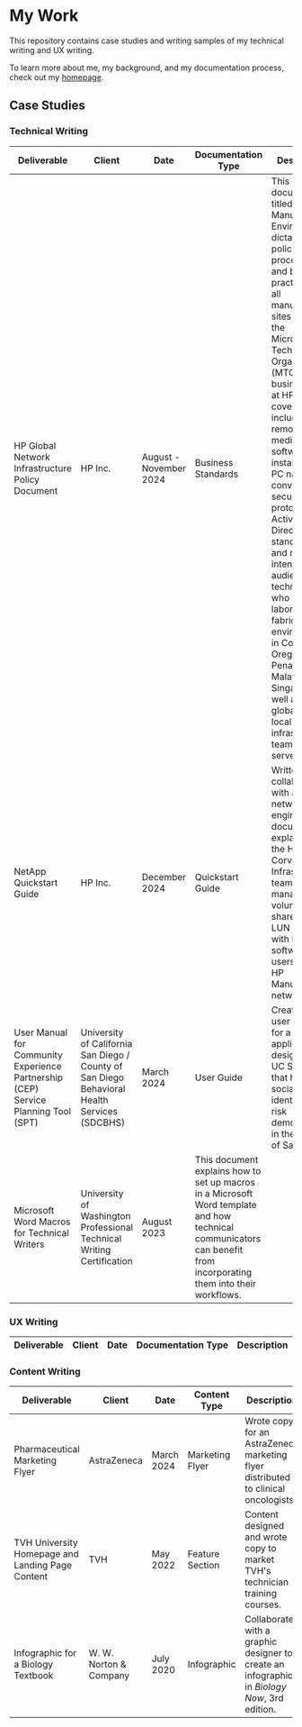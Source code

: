 # My Work

This repository contains case studies and writing samples of my technical writing and UX writing.

To learn more about me, my background, and my documentation process, check out my [homepage](https://github.com/dvargo22).

## Case Studies
### Technical Writing
| Deliverable | Client | Date | Documentation Type | Description |
| ------------- |----------------- |------------------ | ----------- | ----------- |
| HP Global Network Infrastructure Policy Document | HP Inc. | August - November 2024 | Business Standards | This document, titled "Secure Manufacturing Environment," dictates the policies, procedures, and best practices for all manufacturing sites under the Microfluidics Technology Organization (MTO) business unit at HP. Topics covered include removable media, software installation,  PC naming conventions, security patch protocols, Active Directory standards, and more. The intended audience is technicians who work in laboratory and fabrication environments in Corvallis, Oregon, Penang, Malaysia, and Singapore, as well as the global and local network infrastructure teams who serve them. 
| NetApp Quickstart Guide | HP Inc. | December 2024 | Quickstart Guide | Written in collaboration with a network engineer, this document explains how the HP Corvallis Infrastructure team manages volumes, shares, and LUN storage with NetApp software for users on the HP Manufacturing network. 
| User Manual for Community Experience Partnership (CEP) Service Planning Tool (SPT) | University of California San Diego / County of San Diego Behavioral Health Services (SDCBHS) | March 2024 | User Guide | Created a user manual for a custom application designed by UC San Diego that helps social workers identify at-risk demographics in the County of San Diego.
| Microsoft Word Macros for Technical Writers | University of Washington Professional Technical Writing Certification | August 2023 |  This document explains how to set up macros in a Microsoft Word template and how technical communicators can benefit from incorporating them into their workflows.|

### UX Writing
| Deliverable | Client | Date | Documentation Type | Description |
| ------------- |----------------- |------------------ | ----------- | ----------- |

### Content Writing
| Deliverable | Client | Date | Content Type | Description |
| ------------- |----------------- |------------------ | ----------- | ----------- |
| Pharmaceutical Marketing Flyer | AstraZeneca | March 2024 | Marketing Flyer | Wrote copy for an AstraZeneca marketing flyer distributed to clinical oncologists.
| TVH University Homepage and Landing Page Content | TVH | May 2022 | Feature Section | Content designed and wrote copy to market TVH's technician training courses.
| Infographic for a Biology Textbook | W. W. Norton & Company | July 2020 | Infographic | Collaborated with a graphic designer to create an infographic in *Biology Now*, 3rd edition.
